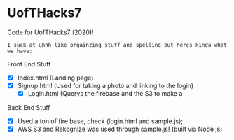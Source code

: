 # UofTHacks7
Code for UofTHacks7 (2020)!
```
I suck at uhhh like orgainzing stuff and spelling but heres kinda what we have:
```
Front End Stuff
- [x] Index.html (Landing page)
- [x] Signup.html (Used for taking a photo and linking to the login)
  - [x] Login.html (Querys the firebase and the S3 to make a 
  
Back End Stuff
- [x] Used a ton of fire base, check (login.html and sample.js);
- [x] AWS S3 and Rekognize was used through sample.js! (built via Node js)
